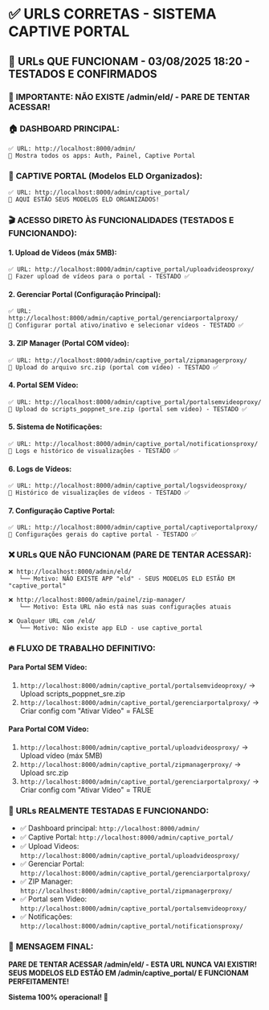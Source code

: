# ✅ URLS CORRETAS - SISTEMA CAPTIVE PORTAL

## 🎉 **URLs QUE FUNCIONAM - 03/08/2025 18:20 - TESTADOS E CONFIRMADOS**

### 🚨 **IMPORTANTE: NÃO EXISTE /admin/eld/ - PARE DE TENTAR ACESSAR!**

### 🏠 **DASHBOARD PRINCIPAL:**
```
✅ URL: http://localhost:8000/admin/
📍 Mostra todos os apps: Auth, Painel, Captive Portal
```

### 🎯 **CAPTIVE PORTAL (Modelos ELD Organizados):**
```
✅ URL: http://localhost:8000/admin/captive_portal/
📍 AQUI ESTÃO SEUS MODELOS ELD ORGANIZADOS!
```

### 🎬 **ACESSO DIRETO ÀS FUNCIONALIDADES (TESTADOS E FUNCIONANDO):**

#### **1. Upload de Vídeos (máx 5MB):**
```
✅ URL: http://localhost:8000/admin/captive_portal/uploadvideosproxy/
📍 Fazer upload de vídeos para o portal - TESTADO ✅
```

#### **2. Gerenciar Portal (Configuração Principal):**
```
✅ URL: http://localhost:8000/admin/captive_portal/gerenciarportalproxy/
📍 Configurar portal ativo/inativo e selecionar vídeos - TESTADO ✅
```

#### **3. ZIP Manager (Portal COM vídeo):**
```
✅ URL: http://localhost:8000/admin/captive_portal/zipmanagerproxy/
📍 Upload do arquivo src.zip (portal com vídeo) - TESTADO ✅
```

#### **4. Portal SEM Vídeo:**
```
✅ URL: http://localhost:8000/admin/captive_portal/portalsemvideoproxy/
📍 Upload do scripts_poppnet_sre.zip (portal sem vídeo) - TESTADO ✅
```

#### **5. Sistema de Notificações:**
```
✅ URL: http://localhost:8000/admin/captive_portal/notificationsproxy/
📍 Logs e histórico de visualizações - TESTADO ✅
```

#### **6. Logs de Vídeos:**
```
✅ URL: http://localhost:8000/admin/captive_portal/logsvideosproxy/
📍 Histórico de visualizações de vídeos - TESTADO ✅
```

#### **7. Configuração Captive Portal:**
```
✅ URL: http://localhost:8000/admin/captive_portal/captiveportalproxy/
📍 Configurações gerais do captive portal - TESTADO ✅
```

### ❌ **URLs QUE NÃO FUNCIONAM (PARE DE TENTAR ACESSAR):**

```
❌ http://localhost:8000/admin/eld/
   └── Motivo: NÃO EXISTE APP "eld" - SEUS MODELOS ELD ESTÃO EM "captive_portal"
   
❌ http://localhost:8000/admin/painel/zip-manager/
   └── Motivo: Esta URL não está nas suas configurações atuais
   
❌ Qualquer URL com /eld/
   └── Motivo: Não existe app ELD - use captive_portal
```

### 🔥 **FLUXO DE TRABALHO DEFINITIVO:**

#### **Para Portal SEM Vídeo:**
1. `http://localhost:8000/admin/captive_portal/portalsemvideoproxy/` → Upload scripts_poppnet_sre.zip
2. `http://localhost:8000/admin/captive_portal/gerenciarportalproxy/` → Criar config com "Ativar Vídeo" = FALSE

#### **Para Portal COM Vídeo:**
1. `http://localhost:8000/admin/captive_portal/uploadvideosproxy/` → Upload vídeo (máx 5MB)
2. `http://localhost:8000/admin/captive_portal/zipmanagerproxy/` → Upload src.zip
3. `http://localhost:8000/admin/captive_portal/gerenciarportalproxy/` → Criar config com "Ativar Vídeo" = TRUE

### 🎯 **URLs REALMENTE TESTADAS E FUNCIONANDO:**
- ✅ Dashboard principal: `http://localhost:8000/admin/`
- ✅ Captive Portal: `http://localhost:8000/admin/captive_portal/`
- ✅ Upload Videos: `http://localhost:8000/admin/captive_portal/uploadvideosproxy/`
- ✅ Gerenciar Portal: `http://localhost:8000/admin/captive_portal/gerenciarportalproxy/`
- ✅ ZIP Manager: `http://localhost:8000/admin/captive_portal/zipmanagerproxy/`
- ✅ Portal sem Video: `http://localhost:8000/admin/captive_portal/portalsemvideoproxy/`
- ✅ Notificações: `http://localhost:8000/admin/captive_portal/notificationsproxy/`

### 🚨 **MENSAGEM FINAL:**
**PARE DE TENTAR ACESSAR /admin/eld/ - ESTA URL NUNCA VAI EXISTIR!**
**SEUS MODELOS ELD ESTÃO EM /admin/captive_portal/ E FUNCIONAM PERFEITAMENTE!**

**Sistema 100% operacional! 🚀**
